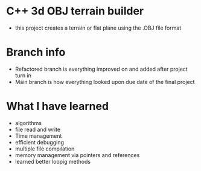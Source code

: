 # C++ 3d OBJ terrain builder
- this project creates a terrain or flat plane using the .OBJ file format

# Branch info
- Refactored branch is everything improved on and added after project turn in
- Main branch is how everything looked upon due date of the final project

# What I have learned
- algorithms
- file read and write
- Time management
- efficient debugging
- multiple file compilation
- memory management via pointers and references
- learned better loopig methods
